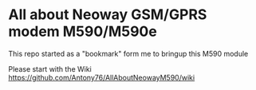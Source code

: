 # All about Neoway GSM/GPRS modem M590/M590e

This repo started as a "bookmark" form me to bringup this M590 module


 Please start with the Wiki https://github.com/Antony76/AllAboutNeowayM590/wiki
